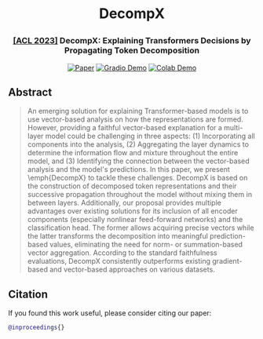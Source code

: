 # <p align="center">DecompX</p>

<h3 align="center">
  <p><a href="https://2023.aclweb.org/">[ACL 2023]</a> DecompX: Explaining Transformers Decisions by Propagating Token Decomposition</p>
</h3>

<p align="center">
  <a href="https://arxiv.org/pdf/"><img alt="Paper" src="https://img.shields.io/badge/📃-Paper-blue"></a>
  <a href="https://huggingface.co/spaces/mohsenfayyaz/DecompX"><img alt="Gradio Demo" src="https://img.shields.io/badge/🤗-Open%20in%20Spaces-blue"></a>
  <a href="https://colab.research.google.com/github/mohsenfayyaz/DecompX/blob/main/DecompX_Colab_Demo.ipynb"><img alt="Colab Demo" data-canonical-src="https://colab.research.google.com/assets/colab-badge.svg" src="https://camo.githubusercontent.com/84f0493939e0c4de4e6dbe113251b4bfb5353e57134ffd9fcab6b8714514d4d1/68747470733a2f2f636f6c61622e72657365617263682e676f6f676c652e636f6d2f6173736574732f636f6c61622d62616467652e737667"></a>
</p>

<!-- <h4 align="center">
  <a href="https://arxiv.org/pdf/">📃 Paper</a> |
  <a href="https://huggingface.co/spaces/mohsenfayyaz/DecompX">🤗 Gradio Demo</a> |
  <a href="https://colab.research.google.com/github/mohsenfayyaz/DecompX/blob/main/DecompX_Colab_Demo.ipynb">🖥 Colab Demo</a>
</h3> -->

## Abstract
> An emerging solution for explaining Transformer-based models is to use vector-based analysis on how the representations are formed. However, providing a faithful vector-based explanation for a multi-layer model could be challenging in three aspects: (1) Incorporating all components into the analysis, (2) Aggregating the layer dynamics to determine the information flow and mixture throughout the entire model, and (3) Identifying the connection between the vector-based analysis and the model's predictions. 
In this paper, we present \emph{DecompX} to tackle these challenges. 
DecompX is based on the construction of decomposed token representations and their successive propagation throughout the model without mixing them in between layers.
Additionally, our proposal provides multiple advantages over existing solutions for its inclusion of all encoder components (especially nonlinear feed-forward networks) and the classification head. The former allows acquiring precise vectors while the latter transforms the decomposition into meaningful prediction-based values, eliminating the need for norm- or summation-based vector aggregation.
According to the standard faithfulness evaluations, DecompX consistently outperforms existing gradient-based and vector-based approaches on various datasets.

## Citation
If you found this work useful, please consider citing our paper:
```bibtex
@inproceedings{}
```
